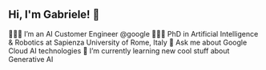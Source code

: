 ## Hi, I'm Gabriele! 👋

👩🏻‍💻 I’m an AI Customer Engineer @google
👩🏻‍🎓 PhD in Artificial Intelligence & Robotics at Sapienza University of Rome, Italy
💬 Ask me about Google Cloud AI technologies
🌱 I’m currently learning new cool stuff about Generative AI

<!--
**gabrielerandelli/gabrielerandelli** is a ✨ _special_ ✨ repository because its `README.md` (this file) appears on your GitHub profile.

Here are some ideas to get you started:

- 
- 🌱 I’m currently learning ...
- 👯 I’m looking to collaborate on ...
- 🤔 I’m looking for help with ...
- 💬 Ask me about ...
- 📫 How to reach me: ...
- 😄 Pronouns: ...
- ⚡ Fun fact: ...
-->
